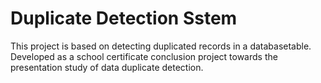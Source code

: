 # Duplicate Detection Sstem
This project is based on detecting duplicated records in a databasetable.
Developed as a school certificate conclusion project towards the presentation study of data duplicate detection.
